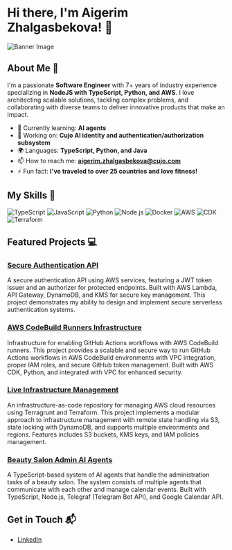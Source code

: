 # Hi there, I'm Aigerim Zhalgasbekova! 👋

![Banner Image](https://raw.githubusercontent.com/aigerimzhalgasbekova/aigerimzhalgasbekova/main/banner.jpg)

## About Me 🚀

I'm a passionate **Software Engineer** with 7+ years of industry experience specializing in **NodeJS with TypeScript, Python, and AWS**. I love architecting scalable solutions, tackling complex problems, and collaborating with diverse teams to deliver innovative products that make an impact.

- 🌱 Currently learning: **AI agents**
- 🔭 Working on: **Cujo AI identity and authentication/authorization subsystem**
- 🌍 Languages: **TypeScript, Python, and Java**
- 📫 How to reach me: **aigerim.zhalgasbekova@cujo.com**
- ⚡ Fun fact: **I've traveled to over 25 countries and love fitness!**

## My Skills 🧠

![TypeScript](https://img.shields.io/badge/-TypeScript-3178C6?style=flat-square&logo=typescript&logoColor=white)
![JavaScript](https://img.shields.io/badge/-JavaScript-F7DF1E?style=flat-square&logo=javascript&logoColor=black)
![Python](https://img.shields.io/badge/-Python-3776AB?style=flat-square&logo=python&logoColor=white)
![Node.js](https://img.shields.io/badge/-Node.js-339933?style=flat-square&logo=node.js&logoColor=white)
![Docker](https://img.shields.io/badge/-Docker-2496ED?style=flat-square&logo=docker&logoColor=white)
![AWS](https://img.shields.io/badge/-AWS-232F3E?style=flat-square&logo=amazon-aws&logoColor=white)
![CDK](https://img.shields.io/badge/-AWS%20CDK-232F3E?style=flat-square&logo=amazon-aws&logoColor=white)
![Terraform](https://img.shields.io/badge/-Terraform-7B42BC?style=flat-square&logo=terraform&logoColor=white)

## Featured Projects 💻

### [Secure Authentication API](https://github.com/aigerimzhalgasbekova/auth-api)

A secure authentication API using AWS services, featuring a JWT token issuer and an authorizer for protected endpoints. Built with AWS Lambda, API Gateway, DynamoDB, and KMS for secure key management. This project demonstrates my ability to design and implement secure serverless authentication systems.

### [AWS CodeBuild Runners Infrastructure](https://github.com/aigerimzhalgasbekova/codebuild-runners-infrastructure)

Infrastructure for enabling GitHub Actions workflows with AWS CodeBuild runners. This project provides a scalable and secure way to run GitHub Actions workflows in AWS CodeBuild environments with VPC integration, proper IAM roles, and secure GitHub token management. Built with AWS CDK, Python, and integrated with VPC for enhanced security.

### [Live Infrastructure Management](https://github.com/aigerimzhalgasbekova/live-infastructure)

An infrastructure-as-code repository for managing AWS cloud resources using Terragrunt and Terraform. This project implements a modular approach to infrastructure management with remote state handling via S3, state locking with DynamoDB, and supports multiple environments and regions. Features includes S3 buckets, KMS keys, and IAM policies management.

### [Beauty Salon Admin AI Agents](https://github.com/aigerimzhalgasbekova/beauty-salon-admin-ai-agents-team)

A TypeScript-based system of AI agents that handle the administration tasks of a beauty salon. The system consists of multiple agents that communicate with each other and manage calendar events. Built with TypeScript, Node.js, Telegraf (Telegram Bot API), and Google Calendar API.

## Get in Touch 📬

- [LinkedIn](https://www.linkedin.com/in/azhalgasbekova/)
